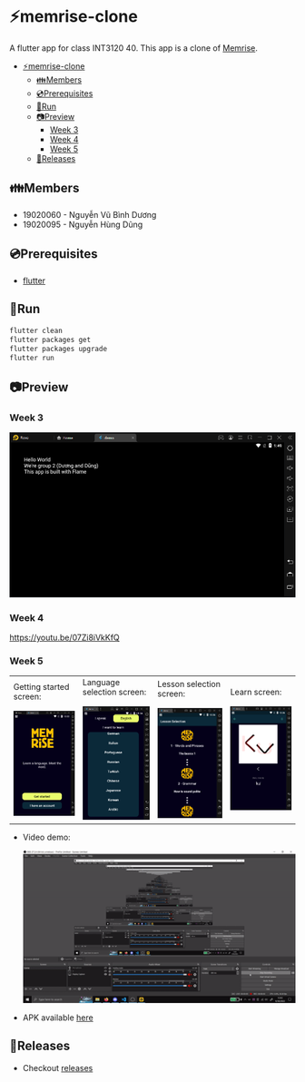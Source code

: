 # ⚡memrise-clone

A flutter app for class INT3120 40.
This app is a clone of [Memrise](https://play.google.com/store/apps/details?id=com.memrise.android.memrisecompanion).

- [⚡memrise-clone](#memrise-clone)
  - [👪Members](#members)
  - [💿Prerequisites](#prerequisites)
  - [🏃Run](#run)
  - [📷Preview](#preview)
    - [Week 3](#week-3)
    - [Week 4](#week-4)
    - [Week 5](#week-5)
  - [📢Releases](#releases)

## 👪Members

-   19020060 - Nguyễn Vũ Bình Dương
-   19020095 - Nguyễn Hùng Dũng

## 💿Prerequisites

-   [flutter](https://docs.flutter.dev/get-started/install)

## 🏃Run

```
flutter clean
flutter packages get
flutter packages upgrade
flutter run
```

## 📷Preview

### Week 3

![demo_week1](/preview/demo_preview.png)

### Week 4

https://youtu.be/07Zi8iVkKfQ

### Week 5

<table>
<tr>
<td>
  Getting started screen:</br></br>
  <img src="/preview/screen1.png" alt="Getting started screen" width="200"/>
</td>
<td>
  Language selection screen:</br></br>
  <img src="/preview/screen2.png" alt="Language selection screen" width="200"/>
</td>
<td>
  Lesson selection screen:</br></br>
  <img src="/preview/screen3.png" alt="Lesson selection screen" width="200"/>
</td>
<td>
  Learn screen:</br></br>
  <img src="/preview/screen4.png" alt="Learn screen" width="200"/>
</td>
</tr></table>

-   Video demo:

    ![Video demo](/preview/week5.gif)

-   APK available [here](https://github.com/duongoku/random-flutter/releases/tag/v0.0.1-alpha)

## 📢Releases

-   Checkout [releases](https://github.com/duongoku/random-flutter/releases)
